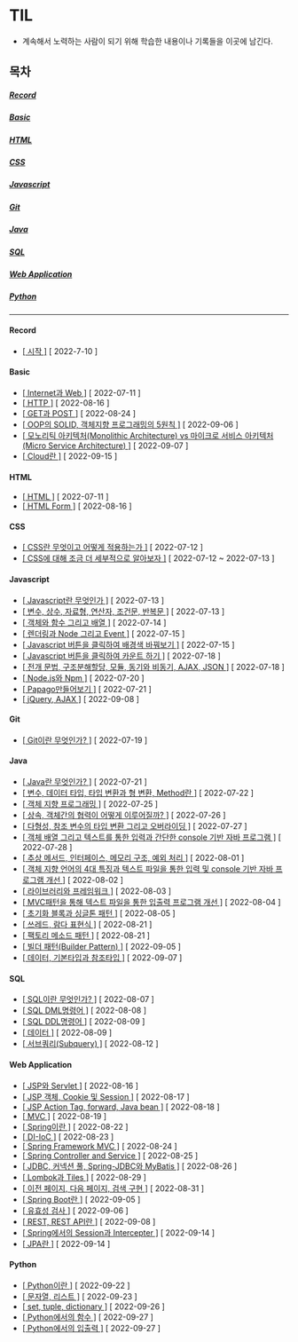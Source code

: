 # TIL
  
* 계속해서 노력하는 사람이 되기 위해 학습한 내용이나 기록들을 이곳에 남긴다.
  
## 목차
  
   ##### [ Record ](#record)  
   ##### [ Basic ](#basic)  
   ##### [ HTML ](#html)  
   ##### [ CSS ](#css)  
   ##### [ Javascript ](#javascript)  
   ##### [ Git ](#git)  
   ##### [ Java ](#java)  
   ##### [ SQL ](#sql)   
   ##### [ Web Application ](#web-application)  
   ##### [ Python ](#python)  
      
--------------------------------------------------------------------------------------------------------------------------------------------------    
  
#### Record
  
* [[ 시작 ]](https://github.com/12OneTwo12/TIL/blob/main/record/20220710.md) [ 2022-7-10 ]    

#### Basic  
  
* [[ Internet과 Web ]](https://github.com/12OneTwo12/TIL/blob/main/Basic/Internet.md) [ 2022-07-11 ]    
* [[ HTTP ]](https://github.com/12OneTwo12/Today-i-learned/blob/main/Basic/readme2.md) [ 2022-08-16 ]  
* [[ GET과 POST ]](https://github.com/12OneTwo12/Today-i-learned/blob/main/Web%20Application/readme3.md) [ 2022-08-24 ]  
* [[ OOP의 SOLID, 객체지향 프로그래밍의 5원칙 ]](https://github.com/12OneTwo12/Today-i-learned/blob/main/Java/oopreadme.md) [ 2022-09-06 ]  
* [[ 모노리틱 아키텍처(Monolithic Architecture) vs 마이크로 서비스 아키텍처(Micro Service Architecture) ]](https://github.com/12OneTwo12/Today-i-learned/blob/main/Web%20Application/readme5.md) [ 2022-09-07 ]   
* [[ Cloud란 ]](https://github.com/12OneTwo12/Today-i-learned/blob/main/Basic/couldreadme.md) [ 2022-09-15 ]  

#### HTML

* [[ HTML ]](https://github.com/12OneTwo12/TIL/blob/main/Html/basic.md) [ 2022-07-11 ]    
* [[ HTML Form ]](https://github.com/12OneTwo12/Today-i-learned/blob/main/Html/readme2.md) [ 2022-08-16 ]  
  
#### CSS
  
* [[ CSS란 무엇이고 어떻게 적용하는가 ]](https://github.com/12OneTwo12/TIL/blob/main/CSS/readme.md) [ 2022-07-12 ]    
* [[ CSS에 대해 조금 더 세부적으로 알아보자 ]](https://github.com/12OneTwo12/TIL/blob/main/CSS/readme2.md) [ 2022-07-12 ~ 2022-07-13 ]    
  
#### Javascript  
  
* [[ Javascript란 무엇인가 ]](https://github.com/12OneTwo12/TIL/blob/main/Javascript/readme.md) [ 2022-07-13 ]   
* [[ 변수, 상수, 자료형, 연산자, 조건문, 반복문 ]](https://github.com/12OneTwo12/TIL/blob/main/Javascript/readme2.md) [ 2022-07-13 ]   
* [[ 객체와 함수 그리고 배열 ]](https://github.com/12OneTwo12/TIL/blob/main/Javascript/readme3.md) [ 2022-07-14 ]     
* [[ 렌더링과 Node 그리고 Event ]](https://github.com/12OneTwo12/TIL/blob/main/Javascript/readme4.md) [ 2022-07-15 ]   
* [[ Javascript 버튼을 클릭하여 배경색 바꿔보기 ]](https://github.com/12OneTwo12/TIL/blob/main/Javascript/readme5.md) [ 2022-07-15 ]   
* [[ Javascript 버튼을 클릭하여 카운트 하기 ]](https://github.com/12OneTwo12/TIL/blob/main/Javascript/readme6.md) [ 2022-07-18 ]  
* [[ 전개 문법, 구조분해할당, 모듈, 동기와 비동기, AJAX, JSON ]](https://github.com/12OneTwo12/TIL/blob/main/Javascript/readme7.md) [ 2022-07-18 ]  
* [[ Node.js와 Npm ]](https://github.com/12OneTwo12/TIL/blob/main/Javascript/readme8.md) [ 2022-07-20 ]  
* [[ Papago만들어보기 ]](https://github.com/12OneTwo12/TIL/blob/main/Javascript/readme9.md) [ 2022-07-21 ]  
* [[ jQuery, AJAX ]](https://github.com/12OneTwo12/Today-i-learned/blob/main/Javascript/jqueryreadme.md) [ 2022-09-08 ]  
    
#### Git  
  
* [[ Git이란 무엇인가? ]](https://github.com/12OneTwo12/TIL/blob/main/git/readme.md) [ 2022-07-19 ]  
  
#### Java    
  
* [[ Java란 무엇인가? ]](https://github.com/12OneTwo12/TIL/blob/main/Java/readme.md#%EC%97%90%EB%94%94%ED%84%B0%EB%9E%80) [ 2022-07-21 ]  
* [[ 변수, 데이터 타입, 타입 변환과 형 변환, Method란 ]](https://github.com/12OneTwo12/TIL/blob/main/Java/readme2.md) [ 2022-07-22 ]  
* [[ 객체 지향 프로그래밍 ]](https://github.com/12OneTwo12/TIL/blob/main/Java/readme3.md) [ 2022-07-25 ]  
* [[ 상속, 객체간의 협력이 어떻게 이루어질까? ]](https://github.com/12OneTwo12/TIL/blob/main/Java/readme4.md) [ 2022-07-26 ]  
* [[ 다형성, 참조 변수의 타입 변환 그리고 오버라이딩 ]](https://github.com/12OneTwo12/TIL/blob/main/Java/readme5.md) [ 2022-07-27 ]  
* [[ 객체 배열 그리고 텍스트를 통한 입력과 간단한 console 기반 자바 프로그램 ]](https://github.com/12OneTwo12/TIL/blob/main/Java/readme6.md) [ 2022-07-28 ]  
* [[ 추상 메서드, 인터페이스, 메모리 구조, 예외 처리 ]](https://github.com/12OneTwo12/TIL/blob/main/Java/readme7.md) [ 2022-08-01 ]  
* [[ 객체 지향 언어의 4대 특징과 텍스트 파일을 통한 입력 및 console 기반 자바 프로그램 개선 ]](https://github.com/12OneTwo12/TIL/blob/main/Java/readme8.md) [ 2022-08-02 ]  
* [[ 라이브러리와 프레임워크 ]](https://github.com/12OneTwo12/TIL/blob/main/Java/readme9.md) [ 2022-08-03 ]  
* [[ MVC패턴을 통해 텍스트 파일을 통한 입출력 프로그램 개선 ]](https://github.com/12OneTwo12/TIL/blob/main/Java/readme10.md) [ 2022-08-04 ]  
* [[ 초기화 블록과 싱글톤 패턴 ]](https://github.com/12OneTwo12/TIL/blob/main/Java/readme11.md) [ 2022-08-05 ]    
* [[ 쓰레드, 람다 표현식 ]](https://github.com/12OneTwo12/Today-i-learned/blob/main/Java/readme15.md) [ 2022-08-21 ]  
* [[ 팩토리 메소드 패턴 ]](https://github.com/12OneTwo12/Today-i-learned/blob/main/Java/readme16.md) [ 2022-08-21 ]  
* [[ 빌더 패턴(Builder Pattern) ]](https://github.com/12OneTwo12/Today-i-learned/blob/main/Java/readmeBuilderPattern.md) [ 2022-09-05 ]  
* [[ 데이터, 기본타입과 참조타입 ]](https://github.com/12OneTwo12/Today-i-learned/blob/main/Java/readme17.md) [ 2022-09-07 ]  
  
#### SQL  
  
* [[ SQL이란 무엇인가? ]](https://github.com/12OneTwo12/Today-i-learned/tree/main/SQL) [ 2022-08-07 ]  
* [[ SQL DML명령어 ]](https://github.com/12OneTwo12/Today-i-learned/blob/main/SQL/readme1.md) [ 2022-08-08 ]  
* [[ SQL DDL명령어 ]](https://github.com/12OneTwo12/Today-i-learned/blob/main/SQL/readme2.md) [ 2022-08-09 ]  
* [[ 데이터 ]](https://github.com/12OneTwo12/Today-i-learned/blob/main/SQL/readme3.md) [ 2022-08-09 ]  
* [[ 서브쿼리(Subquery) ]](https://github.com/12OneTwo12/Today-i-learned/blob/main/SQL/readme4.md) [ 2022-08-12 ]  

#### Web Application  
  
* [[ JSP와 Servlet ]](https://github.com/12OneTwo12/Today-i-learned/blob/main/Java/readme12.md) [ 2022-08-16 ]  
* [[ JSP 객체, Cookie 및 Session ]](https://github.com/12OneTwo12/Today-i-learned/blob/main/Java/readme13.md) [ 2022-08-17 ]  
* [[ JSP Action Tag, forward, Java bean ]](https://github.com/12OneTwo12/Today-i-learned/blob/main/Java/readme14.md) [ 2022-08-18 ]  
* [[ MVC ]](https://github.com/12OneTwo12/Today-i-learned/blob/main/Web%20Application/readme.md) [ 2022-08-19 ]  
* [[ Spring이란 ]](https://github.com/12OneTwo12/Today-i-learned/blob/main/Web%20Application/readmespring.md) [ 2022-08-22 ]  
* [[ DI-IoC ]](https://github.com/12OneTwo12/Today-i-learned/blob/main/Web%20Application/readmespring2.md) [ 2022-08-23 ]  
* [[ Spring Framework MVC ]](https://github.com/12OneTwo12/Today-i-learned/blob/main/Web%20Application/readmespring3.md) [ 2022-08-24 ]  
* [[ Spring Controller and Service ]](https://github.com/12OneTwo12/Today-i-learned/blob/main/Web%20Application/readmespring4.md) [ 2022-08-25 ]  
* [[ JDBC, 커넥션 풀, Spring-JDBC와 MyBatis ]](https://github.com/12OneTwo12/Today-i-learned/blob/main/Web%20Application/readmespring5.md) [ 2022-08-26 ]  
* [[ Lombok과 Tiles ]](https://github.com/12OneTwo12/Today-i-learned/blob/main/Web%20Application/readme4.md) [ 2022-08-29 ]  
* [[ 이전 페이지, 다음 페이지, 검색 구현 ]](https://github.com/12OneTwo12/Today-i-learned/blob/main/Web%20Application/readmespring6.md) [ 2022-08-31 ]  
* [[ Spring Boot란 ]](https://github.com/12OneTwo12/Today-i-learned/blob/main/Web%20Application/readmespringboot.md) [ 2022-09-05 ]  
* [[ 유효성 검사 ]](https://github.com/12OneTwo12/Today-i-learned/blob/main/Web%20Application/readmespringboot2.md) [ 2022-09-06 ]    
* [[ REST, REST API란 ]](https://github.com/12OneTwo12/Today-i-learned/blob/main/Web%20Application/restapireadme.md) [ 2022-09-08 ]   
* [[ Spring에서의 Session과 Intercepter ]](https://github.com/12OneTwo12/Today-i-learned/blob/main/Web%20Application/readmespring7.md) [ 2022-09-14 ]    
* [[ JPA란 ]](https://github.com/12OneTwo12/Today-i-learned/blob/main/Web%20Application/readmespring8.md) [ 2022-09-14 ]   
  
#### Python  
  
* [[ Python이란 ]](https://github.com/12OneTwo12/Today-i-learned/blob/main/python/readme1.md) [ 2022-09-22 ]  
* [[ 문자열, 리스트 ]](https://github.com/12OneTwo12/Today-i-learned/blob/main/python/readme2.md) [ 2022-09-23 ]  
* [[ set, tuple, dictionary ]](https://github.com/12OneTwo12/Today-i-learned/blob/main/python/readme3.md) [ 2022-09-26 ]  
* [[ Python에서의 함수 ]](https://github.com/12OneTwo12/Today-i-learned/blob/main/python/readme4.md) [ 2022-09-27 ]  
* [[ Python에서의 입출력 ]](https://github.com/12OneTwo12/Today-i-learned/blob/main/python/readme5.md) [ 2022-09-27 ]  
